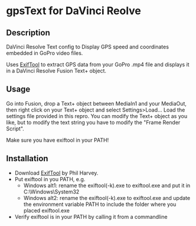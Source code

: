 # gpsText for DaVinci Reolve

## Description

DaVinci Resolve Text config to Display GPS speed and coordinates embedded in GoPro video files.

Uses [ExifTool](https://exiftool.org/) to extract GPS data from your GoPro .mp4 file and displays it in a DaVinci Resolve Fusion Text+ object.

## Usage

Go into Fusion, drop a Text+ object between MediaIn1 and your MediaOut, then right click on your Text+ object and select Settings>Load...  Load the settings file provided in this repro. You can modify the Text+ object as you like, but to modify the text string you have to modify the "Frame Render Script".

Make sure you have exiftool in your PATH!

## Installation

* Download [ExifTool](https://exiftool.org/) by Phil Harvey. 
* Put exiftool in you PATH, e.g.
    - Windows alt1: rename the exiftool(-k).exe to exiftool.exe and put it in C:\Windows\System32
    - Windows alt2: rename the exiftool(-k).exe to exiftool.exe and update the environment variable PATH to include the folder where you placed exiftool.exe
* Verify exiftool is in your PATH by calling it from a commandline